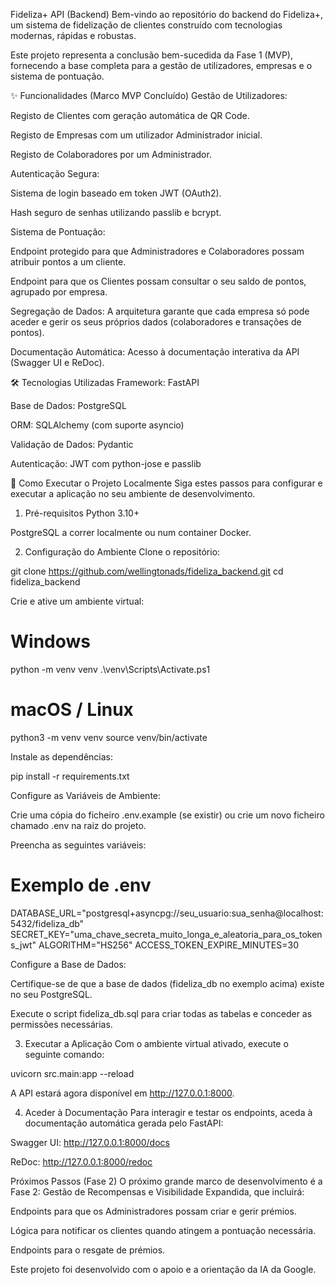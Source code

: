 Fideliza+ API (Backend)
Bem-vindo ao repositório do backend do Fideliza+, um sistema de fidelização de clientes construído com tecnologias modernas, rápidas e robustas.

Este projeto representa a conclusão bem-sucedida da Fase 1 (MVP), fornecendo a base completa para a gestão de utilizadores, empresas e o sistema de pontuação.

✨ Funcionalidades (Marco MVP Concluído)
Gestão de Utilizadores:

Registo de Clientes com geração automática de QR Code.

Registo de Empresas com um utilizador Administrador inicial.

Registo de Colaboradores por um Administrador.

Autenticação Segura:

Sistema de login baseado em token JWT (OAuth2).

Hash seguro de senhas utilizando passlib e bcrypt.

Sistema de Pontuação:

Endpoint protegido para que Administradores e Colaboradores possam atribuir pontos a um cliente.

Endpoint para que os Clientes possam consultar o seu saldo de pontos, agrupado por empresa.

Segregação de Dados: A arquitetura garante que cada empresa só pode aceder e gerir os seus próprios dados (colaboradores e transações de pontos).

Documentação Automática: Acesso à documentação interativa da API (Swagger UI e ReDoc).

🛠️ Tecnologias Utilizadas
Framework: FastAPI

Base de Dados: PostgreSQL

ORM: SQLAlchemy (com suporte asyncio)

Validação de Dados: Pydantic

Autenticação: JWT com python-jose e passlib

🚀 Como Executar o Projeto Localmente
Siga estes passos para configurar e executar a aplicação no seu ambiente de desenvolvimento.

1. Pré-requisitos
Python 3.10+

PostgreSQL a correr localmente ou num container Docker.

2. Configuração do Ambiente
Clone o repositório:

git clone https://github.com/wellingtonads/fideliza_backend.git
cd fideliza_backend

Crie e ative um ambiente virtual:

# Windows
python -m venv venv
.\venv\Scripts\Activate.ps1

# macOS / Linux
python3 -m venv venv
source venv/bin/activate

Instale as dependências:

pip install -r requirements.txt

Configure as Variáveis de Ambiente:

Crie uma cópia do ficheiro .env.example (se existir) ou crie um novo ficheiro chamado .env na raiz do projeto.

Preencha as seguintes variáveis:

# Exemplo de .env
DATABASE_URL="postgresql+asyncpg://seu_usuario:sua_senha@localhost:5432/fideliza_db"
SECRET_KEY="uma_chave_secreta_muito_longa_e_aleatoria_para_os_tokens_jwt"
ALGORITHM="HS256"
ACCESS_TOKEN_EXPIRE_MINUTES=30

Configure a Base de Dados:

Certifique-se de que a base de dados (fideliza_db no exemplo acima) existe no seu PostgreSQL.

Execute o script fideliza_db.sql para criar todas as tabelas e conceder as permissões necessárias.

3. Executar a Aplicação
Com o ambiente virtual ativado, execute o seguinte comando:

uvicorn src.main:app --reload

A API estará agora disponível em http://127.0.0.1:8000.

4. Aceder à Documentação
Para interagir e testar os endpoints, aceda à documentação automática gerada pelo FastAPI:

Swagger UI: http://127.0.0.1:8000/docs

ReDoc: http://127.0.0.1:8000/redoc

Próximos Passos (Fase 2)
O próximo grande marco de desenvolvimento é a Fase 2: Gestão de Recompensas e Visibilidade Expandida, que incluirá:

Endpoints para que os Administradores possam criar e gerir prémios.

Lógica para notificar os clientes quando atingem a pontuação necessária.

Endpoints para o resgate de prémios.

Este projeto foi desenvolvido com o apoio e a orientação da IA da Google.